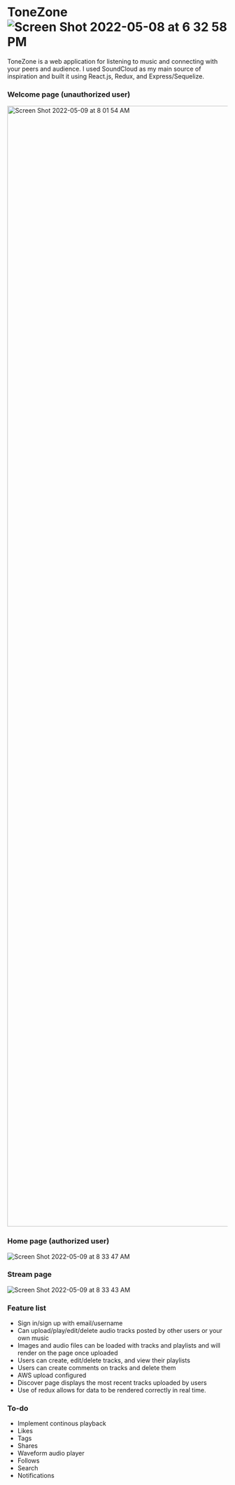 
# ToneZone ![Screen Shot 2022-05-08 at 6 32 58 PM](https://user-images.githubusercontent.com/97479364/167411320-bdfeb75b-57d3-4b17-a2f5-c8f3d8ea61b7.png)


ToneZone is a web application for listening to music and connecting with your peers and audience. I used SoundCloud as my main source of inspiration and built it using React.js, Redux, and Express/Sequelize.

### Welcome page (unauthorized user)

<img width="2560" alt="Screen Shot 2022-05-09 at 8 01 54 AM" src="https://user-images.githubusercontent.com/97479364/167410005-bbe05f1c-a3f6-4ab2-89b3-3015cf773558.png">

### Home page (authorized user)

![Screen Shot 2022-05-09 at 8 33 47 AM](https://user-images.githubusercontent.com/97479364/167411056-da3425c8-cfbd-4964-bc9c-1c6b9beda0aa.png)

### Stream page

![Screen Shot 2022-05-09 at 8 33 43 AM](https://user-images.githubusercontent.com/97479364/167411155-24582d78-d73f-4655-8d98-62c6db8b2be4.png)

### Feature list

* Sign in/sign up with email/username
* Can upload/play/edit/delete audio tracks posted by other users or your own music
* Images and audio files can be loaded with tracks and playlists and will render on the page once uploaded
* Users can create, edit/delete tracks, and view their playlists
* Users can create comments on tracks and delete them
* AWS upload configured
* Discover page displays the most recent tracks uploaded by users
* Use of redux allows for data to be rendered correctly in real time.

### To-do

* Implement continous playback
* Likes
* Tags
* Shares
* Waveform audio player
* Follows
* Search
* Notifications
